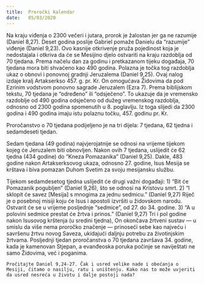```yaml
---
title:  Proročki kalendar
date:   05/03/2020
---
```


Na kraju viđenja o 2300 večeri i jutara, prorok je žalostan jer ga ne razumije (Daniel 8,27). Deset godina poslije Gabriel pomaže Danielu da “razumije” viđenje (Daniel 9,23). Ovo kasnije otkrivenje pruža pojedinost koja je nedostajala i otkriva da će se Mesijino djelo ostvariti na kraju razdoblja od 70 tjedana. Prema načelu dan za godinu i pretkazanom tijeku događaja, 70 tjedana mora biti shvaćeno kao 490 godina. Polazna je točka tog razdoblja ukaz o obnovi i ponovnoj gradnji Jeruzalema (Daniel 9,25). Ovaj nalog izdaje kralj Artakserkso 457. g. pr. Kr. On omogućava Židovima da pod Ezrinim vodstvom ponovno sagrade Jeruzalem (Ezra 7). Prema biblijskom tekstu, 70 tjedana je “određeno” ili “odsječeno”. To ukazuje da je vremensko razdoblje od 490 godina odsječeno od dužeg vremenskog razdoblja, odnosno od 2300 godina spomenutih u 8. poglavlju. Iz toga slijedi da 2300 godina i 490 godina imaju istu polaznu točku, 457. godinu pr. Kr.

Proročanstvo o 70 tjedana podijeljeno je na tri dijela: 7 tjedana, 62 tjedna i sedamdeseti tjedan.

Sedam tjedana (49 godina) najvjerojatnije se odnosi na vrijeme tijekom kojeg će Jeruzalem biti obnovljen. Nakon ovih 7 tjedana, uslijedit će 62 tjedna (434 godine) do “Kneza Pomazanika” (Daniel 9,25). Dakle, 483 godine nakon Artakserksovog ukaza, odnosno 27. godine, Isus Mesija se krštava i biva pomazan Duhom Svetim za svoju mesijansku službu.

Tijekom sedamdesetog tjedna uslijedit će drugi važni događaji: 1) “Bit će Pomazanik pogubljen” (Daniel 9,26), što se odnosi na Kristovu smrt. 2) “I sklopit će savez [Mesija] s mnogima za jednu sedmicu.” (Daniel 9,27) Riječ je o posebnoj misiji koju će Isus i apostoli izvršiti u židovskom narodu. Ostvarit će se u vrijeme posljednje “sedmice”, od 27. do 34. godine. 3) “A u polovini sedmice prestat će žrtva i prinos.” (Daniel 9,27) Tri i pol godine nakon Isusovog krštenja (u sredini tjedna), On okončava žrtveni sustav — u smislu da više nema proročko značenje — prinoseći sebe kao najveću i savršenu žrtvu novog Saveza, ukidajući daljnju potrebu za životinjskim žrtvama. Posljednji tjedan proročanstva o 70 tjedana završava 34. godine, kada je kamenovan Stjepan, a evanđeoska poruka počinje se naviještati ne samo Židovima, već i poganima.

`Pročitajte Daniel 9,24-27. Čak i usred velike nade i obećanja o Mesiji, čitamo o nasilju, ratu i uništenju. Kako nas to može uvjeriti da usred nesreća u životu i dalje postoji nada?`
